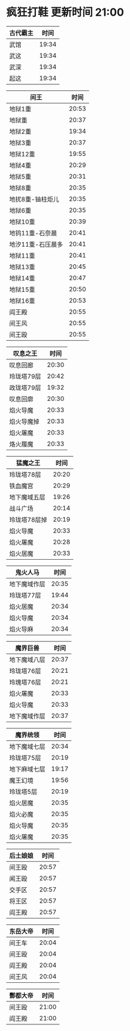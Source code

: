 # 疯狂打鞋 更新时间 21:00

| 古代霸主   | 时间    |
|--------|-------|
| 武馆 | 19:34 |
| 武这 | 19:34 |
| 武深 | 19:34 |
| 起这 | 19:34 |

| 间王   | 时间    |
|--------|-------|
| 地狱1重 | 20:53 |
| 地狱重 | 20:37 |
| 地狱2重 | 19:34 |
| 地狱3重 | 20:37 |
| 地狱12重 | 19:55 |
| 地狱4重 | 20:29 |
| 地狱5重 | 20:31 |
| 地狱8重 | 20:35 |
| 地扰8重-铀柱炬儿 | 20:35 |
| 地狱6重 | 20:35 |
| 地狱10重 | 20:39 |
| 地钨11重-石奈晨 | 20:41 |
| 地汐11重-石压晨多 | 20:41 |
| 地狱11重 | 20:41 |
| 地狱13重 | 20:45 |
| 地狱14重 | 20:47 |
| 地狱15重 | 20:50 |
| 地狱16重 | 20:53 |
| 阎王殿 | 20:55 |
| 间王风 | 20:55 |
| 间王殴 | 20:55 |

| 叹息之王   | 时间    |
|--------|-------|
| 叹息回廊 | 20:30 |
| 玲珑塔79层 | 20:42 |
| 政珑塔79层 | 19:32 |
| 叹息回廓 | 20:30 |
| 焰火导魔 | 20:33 |
| 焰火导魔掉 | 20:33 |
| 焰火屠魔 | 20:33 |
| 烙火履魔 | 20:33 |

| 猛魔之王   | 时间    |
|--------|-------|
| 玲珑塔78层 | 20:20 |
| 铁血魔宫 | 20:29 |
| 地下魔域五层 | 19:26 |
| 战斗广场 | 20:14 |
| 玲珑塔78层掉 | 20:19 |
| 焰火导魔 | 20:33 |
| 焰火屠魔 | 20:28 |
| 焰火居魔 | 20:33 |

| 鬼火人马   | 时间    |
|--------|-------|
| 地下魔域作层 | 20:35 |
| 玲珑塔77层 | 19:44 |
| 焰火居魔 | 20:34 |
| 焰火导魔 | 20:34 |
| 焰火导麻 | 20:34 |

| 魔界巨兽   | 时间    |
|--------|-------|
| 地下魔域八层 | 20:37 |
| 玲珑塔76层 | 20:21 |
| 玲瑰塔76层 | 20:21 |
| 焰火屠魔 | 20:33 |
| 焰火导魔 | 20:33 |
| 地下魔域作层 | 20:37 |

| 魔界统领   | 时间    |
|--------|-------|
| 地下魔域七层 | 20:34 |
| 玲珑塔75层 | 20:19 |
| 地下麻域七层 | 19:17 |
| 魔王幻境 | 19:56 |
| 玲珑塔5层 | 20:19 |
| 焰火居魔 | 20:35 |
| 焰火必魔 | 20:35 |
| 焰火导魔 | 20:35 |
| 焰火屠魔 | 20:35 |

| 后土娘娘   | 时间    |
|--------|-------|
| 间王殴 | 20:57 |
| 闻王殴 | 20:57 |
| 交手区 | 20:57 |
| 将王区 | 20:57 |
| 阎王殿 | 20:57 |

| 东岳大帝   | 时间    |
|--------|-------|
| 间王车 | 20:04 |
| 间王殴 | 20:04 |
| 阎王殿 | 20:04 |
| 间王风 | 20:04 |

| 酆都大帝   | 时间    |
|--------|-------|
| 间王殴 | 21:00 |
| 阎王殿 | 21:00 |